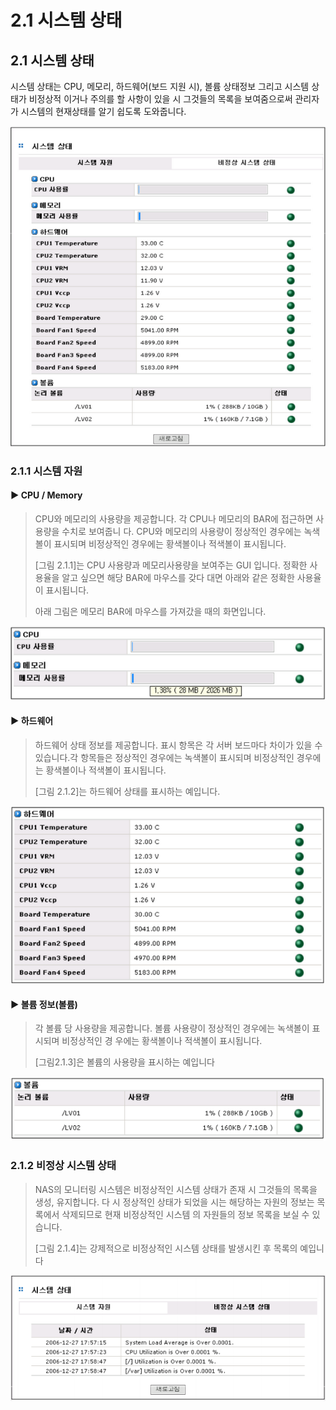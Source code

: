 # 2.1 시스템 상태

## 2.1  시스템 상태

시스템 상태는 CPU, 메모리, 하드웨어\(보드 지원 시\), 볼륨 상태정보 그리고 시스템 상태가 비정상적 이거나 주의를 할 사항이 있을 시 그것들의 목록을 보여줌으로써 관리자가 시스템의 현재상태를 알기 쉽도록 도와줍니다.

![\[ &#xADF8;&#xB9BC; 2.1 &#xC2DC;&#xC2A4;&#xD15C; &#xC815;&#xBCF4; &#xCD08;&#xAE30; &#xD654;&#xBA74; \]](../.gitbook/assets/status%20%282%29%20%281%29.png)

### 2.1.1 시스템 자원

#### ▶ CPU / Memory

> CPU와 메모리의 사용량을 제공합니다. 각 CPU나 메모리의 BAR에 접근하면 사용량을 수치로 보여줍니 다. CPU와 메모리의 사용량이 정상적인 경우에는 녹색볼이 표시되며 비정상적인 경우에는 황색볼이나 적색볼이 표시됩니다.
>
> \[그림 2.1.1\]는 CPU 사용량과 메모리사용량을 보여주는 GUI 입니다. 정확한 사용율을 알고 싶으면 해당 BAR에 마우스를 갖다 대면 아래와 같은 정확한 사용율이 표시됩니다.
>
> 아래 그림은 메모리 BAR에 마우스를 가져갔을 때의 화면입니다.

![ \[ &#xADF8;&#xB9BC; 2.1.1 CPU&#xC640; Memory &#xC0AC;&#xC6A9;&#xB7C9; &#xC815;&#xBCF4;\]](../.gitbook/assets/cpu%20%281%29%20%282%29%20%281%29.png)

#### ▶ 하드웨어

> 하드웨어 상태 정보를 제공합니다. 표시 항목은 각 서버 보드마다 차이가 있을 수 있습니다.각 항목들은 정상적인 경우에는 녹색볼이 표시되며 비정상적인 경우에는 황색볼이나 적색볼이 표시됩니다.
>
> \[그림 2.1.2\]는 하드웨어 상태를 표시하는 예입니다.

![ \[ &#xADF8;&#xB9BC; 2.1.2 &#xD558;&#xB4DC;&#xC6E8;&#xC5B4; &#xC0C1;&#xD0DC; &#xC815;&#xBCF4; \]](../.gitbook/assets/HW.png)

#### ▶ 볼륨 정보\(볼륨\)

> 각 볼륨 당 사용량을 제공합니다. 볼륨 사용량이 정상적인 경우에는 녹색볼이 표시되며 비정상적인 경 우에는 황색볼이나 적색볼이 표시됩니다.
>
> \[그림2.1.3\]은 볼륨의 사용량을 표시하는 예입니다

![ \[ &#xADF8;&#xB9BC; 2.1.3 &#xBCFC;&#xB968; &#xC815;&#xBCF4; \]](../.gitbook/assets/volume%20%281%29.png)

### 2.1.2 비정상 시스템 상태

> NAS의 모니터링 시스템은 비정상적인 시스템 상태가 존재 시 그것들의 목록을 생성, 유지합니다. 다 시 정상적인 상태가 되었을 시는 해당하는 자원의 정보는 목록에서 삭제되므로 현재 비정상적인 시스템 의 자원들의 정보 목록을 보실 수 있습니다.
>
> \[그림 2.1.4\]는 강제적으로 비정상적인 시스템 상태를 발생시킨 후 목록의 예입니다

![ \[ &#xADF8;&#xB9BC; 2.1.4 &#xBE44;&#xC815;&#xC0C1; &#xC2DC;&#xC2A4;&#xD15C;&#xC0C1;&#xD0DC; \]](../.gitbook/assets/unnomal%20%282%29%20%281%29.png)

